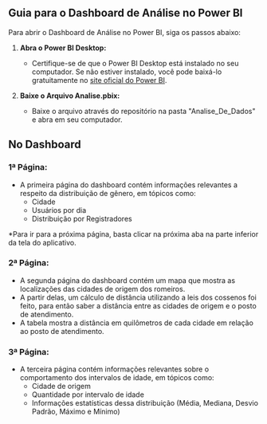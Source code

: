 ## Guia para o Dashboard de Análise no Power BI

Para abrir o Dashboard de Análise no Power BI, siga os passos abaixo:

1. **Abra o Power BI Desktop:**
   - Certifique-se de que o Power BI Desktop está instalado no seu computador. Se não estiver instalado, você pode baixá-lo gratuitamente no [site oficial do Power BI](https://powerbi.microsoft.com/).

2. **Baixe o Arquivo Analise.pbix:**
   - Baixe o arquivo através do repositório na pasta "Analise_De_Dados" e abra em seu computador.

## No Dashboard

### 1ª Página:

- A primeira página do dashboard contém informações relevantes a respeito da distribuição de gênero, em tópicos como:
  - Cidade
  - Usuários por dia
  - Distribuição por Registradores

*Para ir para a próxima página, basta clicar na próxima aba na parte inferior da tela do aplicativo.

### 2ª Página:

- A segunda página do dashboard contém um mapa que mostra as localizações das cidades de origem dos romeiros.
- A partir delas, um cálculo de distância utilizando a leis dos cossenos foi feito, para então saber a distância entre as cidades de origem e o posto de atendimento.
- A tabela mostra a distância em quilômetros de cada cidade em relação ao posto de atendimento.

### 3ª Página:

- A terceira página contém informações relevantes sobre o comportamento dos intervalos de idade, em tópicos como:
  - Cidade de origem
  - Quantidade por intervalo de idade
  - Informações estatísticas dessa distribuição (Média, Mediana, Desvio Padrão, Máximo e Mínimo)
